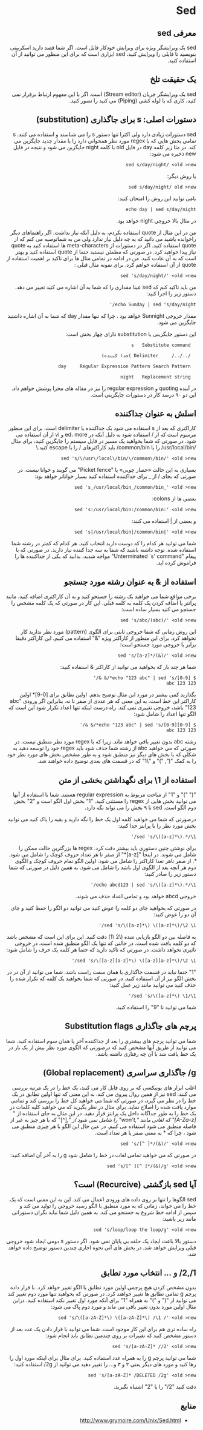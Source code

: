 <div dir="rtl"> 

# Sed
## معرفی sed

sed یک ویرایشگر ویژه برای ویرایش خودکار فایل است. اگر شما قصد دارید اسکریپتی بنویسید تا فایلی را ویرایش کنید، sed ابزاری است که برای این منظور می توانید از آن استفاده کنید.



## یک حقیقت تلخ

sed یک ویرایشگر جریان (Stream editor) است. اگر با این مفهوم ارتباط برقرار نمی کنید، کاری که با لوله کشی (Piping) می کنید را تصور کنید. 



## دستورات اصلی: s برای جاگذاری (substitution)

sed دستورات زیادی دارد ولی اکثرا تنها دستور s را می شناسند و استفاده می کنند. s تمامی بخش هایی که با regex مورد نظر همخوانی دارد را با مقدار جدید جایگزین می کند. در مثا زیر کلمه day در فایل old با کلمه night جایگزین می شود و نتیجه در فایل new ذخیره می شود:

```
sed s/day/night/ <old >new
```

یا روش دیگر:


```
sed s/day/night/ old >new
```
یامی توانید این روش را امتحان کنید:

```
echo day | sed s/day/night
```

در مثال بالا خروجی night خواهد بود.


من در این مثال از quote استفاده نکردم، به دلیل آنکه نیاز نداشت. اگر راهنماهای دیگر راخوانده باشید می دانید که به چه دلیل نیاز ندارد ولی من به شماتوصیه می کنم که از quote استفاده کنید. اگر در دستورات از meta-characters ها استفاده کنید به quote نیاز پیدا خواهید کرد. در صورتی که مطمئن نیستید حتما از quote استفاده  کنید و بهتر است که به آن عادت کنید. من در ادامه در تمامی مثال ها برای تاکید بر اهمیت استفاده از quote از آن استفاده خواهم کرد. برای نمونه مثال قبلی :

```
sed 's/day/night/' <old >new
```

من باید تاکید کنم که sed عینا مقداری را که شما به آن اشاره می کنید تغییر می دهد. دستور زیر را اجرا کنید:

```
echo Sunday | sed 's/day/night/' 
```

مقدار خروجی Sunnight خواهد بود . چرا که تنها مقدار day که شما به آن اشاره داشتید جایگزین می شود.

این دستور جایگزینی یا substitution دارای چهار بخش است:

```
  s	  Substitute command

  /../../	  Delimiter )جدا کننده)

  day	  Regular Expression Pattern Search Pattern

  night	  Replacement string
```

در آینده quoting و regular expression را نیز در مقاله های مجزا پوشش خواهم داد. این دو ۹۰ درصد کار در دستورات جایگزینی است.

## اسلش به عنوان جداکننده

کاراکتری که بعد از s استفاده می شود یک جداکننده یا delimiter است. برای این منظور مرسوم است که از / استفاده شود به دلیل آنکه در ed، more و vi از آن استفاده می شود. در صورتی که شما بخواهید یک مسیر در فایل سیستم را جایگزین کنید، برای مثال /usr/local/bin/ را با common/bin/ باید کاراکترهای / را با escape کنید.\\

```
sed 's/\/usr\/local\/bin/\/common\/bin/' <old >new
```

بسیاری به این حالت «حصار چوبی» یا "Picket fence" می گویند و خوانا نیست. در صورتی که بجای / از _ برای جداکننده استفاده کنید بسیار خواناتر خواهد بود:

```
sed 's_/usr/local/bin_/common/bin_' <old >new
```

بعضی ها از colons:

```
sed 's:/usr/local/bin:/common/bin:' <old >new
```

و بعضی از | استفاده می کنند:

```
sed 's|/usr/local/bin|/common/bin|' <old >new
```

شما می توانید هر کدام را که دوست دارید انتخاب کنید. هر کدام که کمتر در رشته شما استفاده شده. توجه داشته باشید که شما به سه جدا کننده نیاز دارید. در صورتی که با پیغام "Unterminated `s' command" مواجه شدید، بدانید که یکی از جداکننده ها را فراموش کرده اید.

## استفاده از & به عنوان رشته مورد جستجو

برخی مواقع شما می خواهید یک رشته را جستجو کنید و به آن کاراکتری اضافه کنید، مانند پرانتر یا اضافه کردن یک کلمه به کلمه قبلی. این کار در صورتی که یک کلمه مشخص را جستجو می کنید بسیار ساده است:

```
sed 's/abc/(abc)/' <old >new
```

این روش زمانی که شما خروجی ثابتی برای الگوی (pattern) مورد نظر ندارید کار نخواهد کرد. برای این منظور از کاراکتر ویژه "&" استفاده می کنیم. این کاراکتر دقیقا برابر با خروجی مورد جستحو است:

```
sed 's/[a-z]*/(&)/' <old >new
```

شما هر چند بار که بخواهید می توانید از کاراکتر & استفاده کنید:

```
$ echo "123 abc" | sed 's/[0-9]*/& &/'
123 123 abc
```

بگذارید کمی بیشتر در مورد این مثال توضیح بدهم. اولین تطابق برای [0-9]* اولین کاراکتر این خط است. به این معنی که هر عددی از صفر تا نه. بنابراین اگر ورودی "abc 123" باشد، خروجی تغییری نمی کند. راه درست اینکه تنها اعداد تکرار شود این است که الگو تنها اعداد را شامل شود:

```
$ echo "123 abc" | sed 's/[0-9][0-9]*/& &/'
123 123 abc
```
رشته abc بدون تغییر باقی خواهد ماند. زیرا که با regex مورد نظر منطبق نیست. در صورتی که می خواهید abc از رشته شما حذف شود باید regex خود را توسعه دهید به شکلی که با بخش های دیگر نیز منطبق شود و به طور مشخص بخش های مورد نظر خود را به کمک "(", ")" و "\1" که در قسمت های بعدی توضیح داده خواهند شد.

## استفاده از 1\ برای نگهداشتن بخشی از متن

"(" ")" و "1" از مباحث مربوط به regular expression هستند. شما با استفاده از آنها می توانید بخش هایی از regex را مستثنی کنید. "1\" بخش اول الگو است و "2\" بخش دوم الگو است. sed تا ۹ بخش را می تواند نگه دارد.

درصورتی که شما می خواهید کلمه اول یک خط را نگه دارید و بقیه را پاک کنید می توانید بخش مورد نظر را با پرانتز جدا کنید:

```
sed 's/\([a-z]*\).*/\1/'
```

برای نوشتن چنین دستوری باید بیشتر دقت کرد. regex ها بزرگترین حالت ممکن را شامل می شوند. در اینجا "[a-z]*" از صفر تا هر تعداد حروف کوچک را شامل می شود. *. از صفر تاهر تعدا کاراکتر را شامل می شود. اولین الگو تمام حروف کوچک و الگوی دوم هر آنچه بعد از الگوی اول باشد را شامل می شود. به همین دلیل در صورتی که شما دستور زیر را صادر کنید:

```
echo abcd123 | sed 's/\([a-z]*\).*/\1/'
```

خروجی abcd خواهد بود و تمامی اعداد حذف می شوند.

در صورتی که بخواهید جای دو کلمه را عوض کنید می توانید دو الگو را حفظ کنید و جای آن دو را عوض کنید:

```
sed 's/\([a-z]*\) \([a-z]*\)/\2 \1/'
```

به فاصله بین دو الگو بازیابی شده (\2 \1\) دقت کنید. این برای این است که مشخص باشد که دو کلمه یافت شده است. در حالتی که تنها یک الگو منطبق شده است، در خروجی تاثیری نخواهد داشت. در صورتی که تاکید دارید که حتما هر کلمه یک حرف را شامل شود:

```
sed 's/\([a-z][a-z]*\) \([a-z][a-z]*\)/\2 \1/'
```

"1\" حتما نباید در قسمت جاگذاری یا همان سمت راست باشد. شما می توانید از آن در در بخش الگو نیز از آن استفاده کنید. در صورتی که شما بخواهید یک کلمه که تکرار شده را حذف کنید می  توانید مانند زیر عمل کنید:

```
sed 's/\([a-z]*\) \1/\1/'
```

شما می توانید تا "9\" را استفاده کنید.

## پرچم های جاگذاری Substitution flags

شما می توانید پرچم های بیشتری را بعد از جداکننده آخر یا همان سوم استفاده کنید. شما می توانید از طریق آنها مشخص کنید که درصورتی که الگوی مورد نظر بیش از یک بار در یک خط یافت شد با آن چه رفتاری داشته باشد.

## g/ جاگذاری سراسری (Global replacement)

اغلب ابزار های یونیکسی که بر روی فایل کار می کنند، یک خط را در یک مرتبه بررسی می کنند. sed نیز از همین روال پیروی می کند. به این معنی که تنها اولین تطابق در یک خط را در نظر می گیرد، در صورتی که شما می خواهید کل خط را بررسی کند و تمامی موارد یافت شده را اصلاح نماید. برای مثال در نظر بگیرید که می خواهید کلیه کلمات در یک خط را به طور جداگانه داخل یک پرانتز قرار دهید. در این مثال به جای استفاده از "*[A-Za-z]" که لغاتی مانند ",won't" را شامل نمی شود از ",*[^]" که با هر چیز به غیر از فاصله منطبق می شود استفاده می کنیم. در عین حال این الگو با هر چیزی منطبق می شود ، چرا که * به معنی صفر یا هر تعداد است. 

```
sed 's/[^ ]*/(&)/' <old >new
```

در صورتی که می خواهید تمامی لغات در خط را شامل شود g را به آخر آن اضافه کنید:

```
sed 's/[^ ][^ ]*/(&)/g' <old >new
```

## آیا sed بازگشتی (Recurcive) است؟

sed الگوها را تنها بر روی داده های ورودی اعمال می کند. این به این معنی است که یک خط را می خواند، زمانی که به مورد منطبق با الگو رسید خروجی را تولید می کند و سپس از ادامه خط شروع به جستجو می کند. به همین دلیل شما نباید نگران دستوراتی مانند زیر باشید:

```
sed 's/loop/loop the loop/g' <old >new
```

دستور بالا باعث ایجاد یک حلقه بی پایان نمی شود. اگر دستور s دومی ایجاد شود خروجی قبلی ویرایش خواهد شد. در بخش های آتی نحوه اجاری چندین دستور توضیح داده خواهد شد.

## 1/,2/ و ... انتخاب مورد تطابق

بدون مشخص کردن هیچ پرچمی اولین مورد تطابق با الگو تغییر خواهد کرد. با قرار داده پرچم g تمامی تطابق ها تغییر خواهند کرد. در صورتی که بخواهید تنها مورد دوم تغییر کند می توانید از "(\" و ")\" به همراه "1\" برای آنکه مورد اول تغییر نکند استفاده کنید. دراین مثال اولین مورد بدون تغییر باقی می ماند و مورد دوم پاک می شود:

```
sed 's/\([a-zA-Z]*\) \([a-zA-Z]*\) /\1 /' <old >new
```

راه ساده تری هم برای این کار موجود است. شما می توانید با قرار دادن یک عدد بعد از دستور مشخص کنید که تغییرات بر روی چندمین تطابق باید انجام شود:

```
sed 's/[a-zA-Z]* //2' <old >new
```

شما می توانید پرچم g را به همراه عدد استفاده کنید. برای مثال برای اینکه مورد اول را رها کنید و مورد های دیگر یعنی ۲ و ۳ و... را تغییر دهید می توانید از 2g/ استفاده کنید:

```
sed 's/[a-zA-Z]* /DELETED /2g' <old >new
```

دقت کنید "2/" را با "2\" اشتباه نگیرید.

## منابع

* http://www.grymoire.com/Unix/Sed.html
